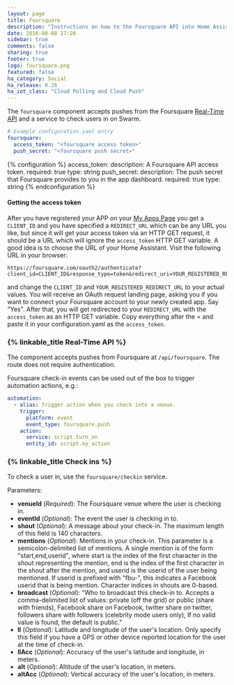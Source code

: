```yaml
---
layout: page
title: Foursquare
description: "Instructions on how to the Foursquare API into Home Assistant."
date: 2016-08-08 17:20
sidebar: true
comments: false
sharing: true
footer: true
logo: foursquare.png
featured: false
ha_category: Social
ha_release: 0.26
ha_iot_class: "Cloud Polling and Cloud Push"
---
```


The `foursquare` component accepts pushes from the Foursquare [Real-Time API](https://developer.foursquare.com/overview/realtime) and a service to check users in on Swarm.

```yaml
# Example configuration.yaml entry
foursquare:
  access_token: "<foursquare access token>"
  push_secret: "<foursquare push secret>"
```

{% configuration %}
access_token:
  description: A Foursquare API access token.
  required: true
  type: string
push_secret:
  description: The push secret that Foursquare provides to you in the app dashboard.
  required: true
  type: string
{% endconfiguration %}

#### Getting the access token ####

After you have registered your APP on your [My Apps Page](https://foursquare.com/developers/apps) you get a `CLIENT_ID` and you have specified a
`REDIRECT_URL` which can be any URL you like, but since it will get your access token via an HTTP GET request, it should be a URL which will ignore the `access_token` HTTP GET variable. A good idea is to choose the URL of your Home Assistant. 
Visit the following URL in your browser:

```
https://foursquare.com/oauth2/authenticate?client_id=CLIENT_ID&response_type=token&redirect_uri=YOUR_REGISTERED_REDIRECT_URI
```

and change the `CLIENT_ID` and `YOUR_REGISTERED_REDIRECT_URL` to your actual values. 
You will receive an OAuth request landing page, asking you if you want to connect your Foursquare account to your newly created app. Say "Yes".
After that, you will get redirected to your `REDIRECT_URL` with the `access_token` as an HTTP GET variable. Copy everything after the = and paste it in your configuration.yaml as the `access_token`.

### {% linkable_title Real-Time API %}

The component accepts pushes from Foursquare at `/api/foursquare`. The route does not require authentication.

Foursquare check-in events can be used out of the box to trigger automation actions, e.g.:

```yaml
automation:
  - alias: Trigger action when you check into a venue.
    trigger:
      platform: event
      event_type: foursquare.push
    action:
      service: script.turn_on
      entity_id: script.my_action
```

### {% linkable_title Check ins %}

To check a user in, use the `foursquare/checkin` service.

Parameters:

- **venueId** (*Required*): The Foursquare venue where the user is checking in.
- **eventId** (*Optional*): The event the user is checking in to.
- **shout** (*Optional*): A message about your check-in. The maximum length of this field is 140 characters.
- **mentions** (*Optional*): Mentions in your check-in. This parameter is a semicolon-delimited list of mentions. A single mention is of the form "start,end,userid", where start is the index of the first character in the shout representing the mention, end is the index of the first character in the shout after the mention, and userid is the userid of the user being mentioned. If userid is prefixed with "fbu-", this indicates a Facebook userid that is being mention. Character indices in shouts are 0-based.
- **broadcast** (*Optional*): "Who to broadcast this check-in to. Accepts a comma-delimited list of values: private (off the grid) or public (share with friends), Facebook share on Facebook, twitter share on twitter, followers share with followers (celebrity mode users only), If no valid value is found, the default is public."
- **ll** (*Optional*): Latitude and longitude of the user's location. Only specify this field if you have a GPS or other device reported location for the user at the time of check-in.
- **llAcc** (*Optional*): Accuracy of the user's latitude and longitude, in meters.
- **alt** (*Optional*): Altitude of the user's location, in meters.
- **altAcc** (*Optional*): Vertical accuracy of the user's location, in meters.
